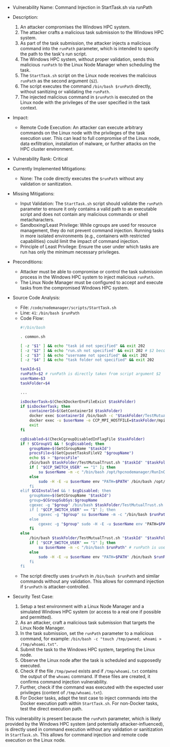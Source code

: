- Vulnerability Name: Command Injection in StartTask.sh via runPath

- Description:
    1. An attacker compromises the Windows HPC system.
    2. The attacker crafts a malicious task submission to the Windows HPC system.
    3. As part of the task submission, the attacker injects a malicious command into the `runPath` parameter, which is intended to specify the path to the task's run script.
    4. The Windows HPC system, without proper validation, sends this malicious `runPath` to the Linux Node Manager when scheduling the task.
    5. The `StartTask.sh` script on the Linux node receives the malicious `runPath` as the second argument (`$2`).
    6. The script executes the command `/bin/bash $runPath` directly, without sanitizing or validating the `runPath`.
    7. The injected malicious command in `$runPath` is executed on the Linux node with the privileges of the user specified in the task context.

- Impact:
    - Remote Code Execution: An attacker can execute arbitrary commands on the Linux node with the privileges of the task execution user. This can lead to full compromise of the Linux node, data exfiltration, installation of malware, or further attacks on the HPC cluster environment.

- Vulnerability Rank: Critical

- Currently Implemented Mitigations:
    - None: The code directly executes the `$runPath` without any validation or sanitization.

- Missing Mitigations:
    - Input Validation: The `StartTask.sh` script should validate the `runPath` parameter to ensure it only contains a valid path to an executable script and does not contain any malicious commands or shell metacharacters.
    - Sandboxing/Least Privilege: While cgroups are used for resource management, they do not prevent command injection. Running tasks in more isolated environments (e.g., containers with restricted capabilities) could limit the impact of command injection.
    - Principle of Least Privilege: Ensure the user under which tasks are run has only the minimum necessary privileges.

- Preconditions:
    - Attacker must be able to compromise or control the task submission process in the Windows HPC system to inject malicious `runPath`.
    - The Linux Node Manager must be configured to accept and execute tasks from the compromised Windows HPC system.

- Source Code Analysis:
    - File: `/code/nodemanager/scripts/StartTask.sh`
    - Line: `41`: `/bin/bash $runPath`
    - Code Flow:
        ```bash
        #!/bin/bash

        . common.sh

        [ -z "$1" ] && echo "task id not specified" && exit 202
        [ -z "$2" ] && echo "run.sh not specified" && exit 202 # $2 becomes runPath
        [ -z "$3" ] && echo "username not specified" && exit 202
        [ -z "$4" ] && echo "task folder not specified" && exit 202

        taskId=$1
        runPath=$2 # runPath is directly taken from script argument $2
        userName=$3
        taskFolder=$4

        ...

        isDockerTask=$(CheckDockerEnvFileExist $taskFolder)
        if $isDockerTask; then
        	containerId=$(GetContainerId $taskFolder)
        	docker exec $containerId /bin/bash -c "$taskFolder/TestMutualTrust.sh $taskId $taskFolder $userName" &&\
        	docker exec -u $userName -e CCP_MPI_HOSTFILE=$taskFolder/mpi_hostfile $containerId /bin/bash $runPath # runPath is used here inside docker exec
        	exit
        fi

        cgDisabled=$(CheckCgroupDisabledInFlagFile $taskFolder)
        if ! $CGroupV1 && ! $cgDisabled; then
        	groupName=$(GetCGroupName "$taskId")
        	procsFile=$(GetCpusetTasksFileV2 "$groupName")
        	echo $$ > "$procsFile"
        	/bin/bash $taskFolder/TestMutualTrust.sh "$taskId" "$taskFolder" "$userName" || exit
        	if [ "$CCP_SWITCH_USER" == "1" ]; then
        		su $userName -m -c "/bin/bash /opt/hpcnodemanager/RunInCGroup.sh $procsFile $runPath" # runPath is used here inside RunInCGroup.sh
        	else
        		sudo -H -E -u $userName env "PATH=$PATH" /bin/bash /opt/hpcnodemanager/RunInCGroup.sh $procsFile $runPath" # runPath is used here inside RunInCGroup.sh
        	fi
        elif $CGInstalled && ! $cgDisabled; then
        	groupName=$(GetCGroupName "$taskId")
        	group=$CGroupSubSys:$groupName
        	cgexec -g "$group" /bin/bash $taskFolder/TestMutualTrust.sh "$taskId" "$taskFolder" "$userName" || exit
        	if [ "$CCP_SWITCH_USER" == "1" ]; then
        		cgexec -g "$group" su $userName -m -c "/bin/bash $runPath" # runPath is used directly
        	else
        		cgexec -g "$group" sudo -H -E -u $userName env "PATH=$PATH" /bin/bash $runPath" # runPath is used directly
        	fi
        else
        	/bin/bash $taskFolder/TestMutualTrust.sh "$taskId" "$taskFolder" "$userName" || exit
        	if [ "$CCP_SWITCH_USER" == "1" ]; then
        		su $userName -m -c "/bin/bash $runPath" # runPath is used directly
        	else
        		sudo -H -E -u $userName env "PATH=$PATH" /bin/bash $runPath" # runPath is used directly
        	fi
        fi
        ```
    - The script directly uses `$runPath` in `/bin/bash $runPath` and similar commands without any validation. This allows for command injection if `$runPath` is attacker-controlled.

- Security Test Case:
    1. Setup a test environment with a Linux Node Manager and a simulated Windows HPC system (or access to a real one if possible and permitted).
    2. As an attacker, craft a malicious task submission that targets the Linux Node Manager.
    3. In the task submission, set the `runPath` parameter to a malicious command, for example: `/bin/bash -c "touch /tmp/pwned; whoami > /tmp/whoami.txt"`.
    4. Submit the task to the Windows HPC system, targeting the Linux node.
    5. Observe the Linux node after the task is scheduled and supposedly executed.
    6. Check if the file `/tmp/pwned` exists and if `/tmp/whoami.txt` contains the output of the `whoami` command. If these files are created, it confirms command injection vulnerability.
    7. Further, check if the command was executed with the expected user privileges (content of `/tmp/whoami.txt`).
    8. For Docker tasks, adapt the test case to inject commands into the Docker execution path within `StartTask.sh`. For non-Docker tasks, test the direct execution path.

This vulnerability is present because the `runPath` parameter, which is likely provided by the Windows HPC system (and potentially attacker-influenced), is directly used in command execution without any validation or sanitization in `StartTask.sh`. This allows for command injection and remote code execution on the Linux node.